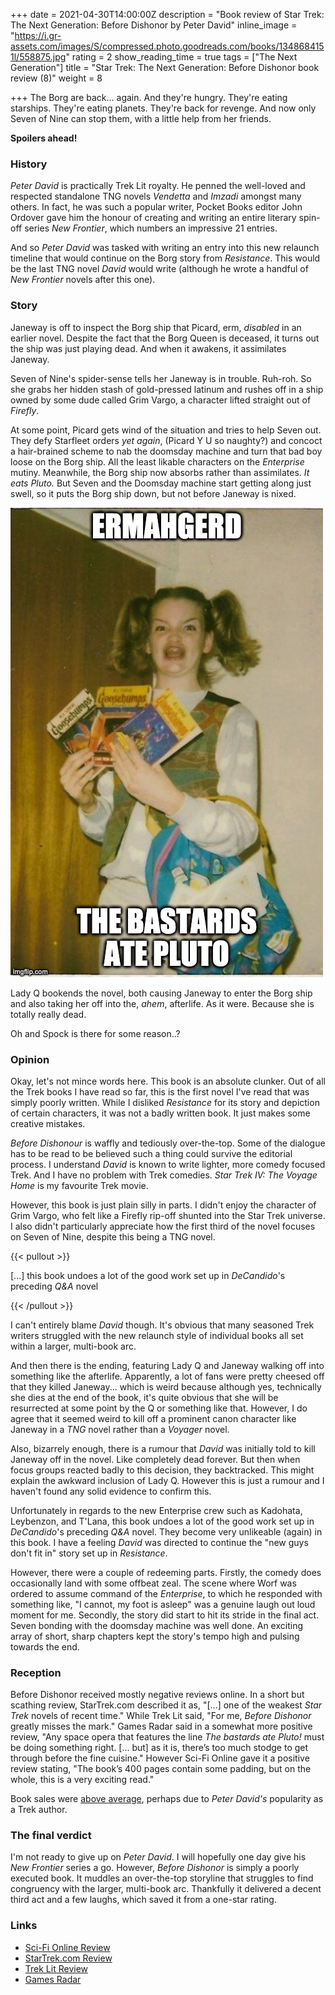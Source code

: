 +++
date = 2021-04-30T14:00:00Z
description = "Book review of Star Trek: The Next Generation: Before Dishonor by Peter David"
inline_image = "https://i.gr-assets.com/images/S/compressed.photo.goodreads.com/books/1348684151l/558875.jpg"
rating = 2
show_reading_time = true
tags = ["The Next Generation"]
title = "Star Trek: The Next Generation: Before Dishonor book review (8)"
weight = 8

+++
The Borg are back... again. And they're hungry. They're eating starships. They're eating planets. They're back for revenge. And now only Seven of Nine can stop them, with a little help from her friends.

**Spoilers ahead!**

<!--more-->

### History

_Peter David_ is practically Trek Lit royalty. He penned the well-loved and respected standalone TNG novels _Vendetta_ and _Imzadi_ amongst many others. In fact, he was such a popular writer, Pocket Books editor John Ordover gave him the honour of creating and writing an entire literary spin-off series _New Frontier_, which numbers an impressive 21 entries.

And so _Peter David_ was tasked with writing an entry into this new relaunch timeline that would continue on the Borg story from _Resistance_. This would be the last TNG novel _David_ would write (although he wrote a handful of _New Frontier_ novels after this one).

### Story

Janeway is off to inspect the Borg ship that Picard, erm, _disabled_ in an earlier novel. Despite the fact that the Borg Queen is deceased, it turns out the ship was just playing dead. And when it awakens, it assimilates Janeway.

Seven of Nine's spider-sense tells her Janeway is in trouble. Ruh-roh. So she grabs her hidden stash of gold-pressed latinum and rushes off in a ship owned by some dude called Grim Vargo, a character lifted straight out of _Firefly_.

At some point, Picard gets wind of the situation and tries to help Seven out. They defy Starfleet orders _yet again_, (Picard Y U so naughty?) and concoct a hair-brained scheme to nab the doomsday machine and turn that bad boy loose on the Borg ship. All the least likable characters on the _Enterprise_ mutiny. Meanwhile, the Borg ship now absorbs rather than assimilates. _It eats Pluto._ But Seven and the Doomsday machine start getting along just swell, so it puts the Borg ship down, but not before Janeway is nixed.

![](/uploads/58tkbj.jpg)

Lady Q bookends the novel, both causing Janeway to enter the Borg ship and also taking her off into the, _ahem_, afterlife. As it were. Because she is totally really dead.

Oh and Spock is there for some reason..?

### Opinion

Okay, let's not mince words here. This book is an absolute clunker. Out of all the Trek books I have read so far, this is the first novel I've read that was simply poorly written. While I disliked _Resistance_ for its story and depiction of certain characters, it was not a badly written book. It just makes some creative mistakes.

_Before Dishonour_ is waffly and tediously over-the-top. Some of the dialogue has to be read to be believed such a thing could survive the editorial process. I understand _David_ is known to write lighter, more comedy focused Trek. And I have no problem with Trek comedies. _Star Trek IV: The Voyage Home_ is my favourite Trek movie.

However, this book is just plain silly in parts. I didn't enjoy the character of Grim Vargo, who felt like a Firefly rip-off shunted into the Star Trek universe. I also didn't particularly appreciate how the first third of the novel focuses on Seven of Nine, despite this being a TNG novel.

{{< pullout >}}

\[...\] this book undoes a lot of the good work set up in _DeCandido_'s preceding _Q&A_ novel

{{< /pullout >}}

I can't entirely blame _David_ though. It's obvious that many seasoned Trek writers struggled with the new relaunch style of individual books all set within a larger, multi-book arc.

And then there is the ending, featuring Lady Q and Janeway walking off into something like the afterlife. Apparently, a lot of fans were pretty cheesed off that they killed Janeway... which is weird because although yes, technically she dies at the end of the book, it's quite obvious that she will be resurrected at some point by the Q or something like that. However, I do agree that it seemed weird to kill off a prominent canon character like Janeway in a _TNG_ novel rather than a _Voyager_ novel.

Also, bizarrely enough, there is a rumour that _David_ was initially told to kill Janeway off in the novel. Like completely dead forever. But then when focus groups reacted badly to this decision, they backtracked. This might explain the awkward inclusion of Lady Q. However this is just a rumour and I haven't found any solid evidence to confirm this.

Unfortunately in regards to the new Enterprise crew such as Kadohata, Leybenzon, and T'Lana, this book undoes a lot of the good work set up in _DeCandido_'s preceding _Q&A_ novel. They become very unlikeable (again) in this book. I have a feeling _David_ was directed to continue the "new guys don't fit in" story set up in _Resistance_.

However, there were a couple of redeeming parts. Firstly, the comedy does occasionally land with some offbeat zeal. The scene where Worf was ordered to assume command of the _Enterprise_, to which he responded with something like, "I cannot, my foot is asleep" was a genuine laugh out loud moment for me. Secondly, the story did start to hit its stride in the final act. Seven bonding with the doomsday machine was well done. An exciting array of short, sharp chapters kept the story's tempo high and pulsing towards the end.

### Reception

Before Dishonor received mostly negative reviews online. In a short but scathing review, StarTrek.com described it as, "\[...\] one of the weakest _Star Trek_ novels of recent time." While Trek Lit said, "For me, _Before Dishonor_ greatly misses the mark." Games Radar said in a somewhat more positive review, "Any space opera that features the line _The bastards ate Pluto!_ must be doing something right. \[... but\] as it is, there’s too much stodge to get through before the fine cuisine." However Sci-Fi Online gave it a positive review stating, "The book’s 400 pages contain some padding, but on the whole, this is a very exciting read."

Book sales were [above average](https://startrekbook.club/about/sales-data/), perhaps due to _Peter David's_ popularity as a Trek author.

### The final verdict

I'm not ready to give up on _Peter David_. I will hopefully one day give his _New Frontier_ series a go. However, _Before Dishonor_ is simply a poorly executed book. It muddles an over-the-top storyline that struggles to find congruency with the larger, multi-book arc. Thankfully it delivered a decent third act and a few laughs, which saved it from a one-star rating.

### Links

* [Sci-Fi Online Review](http://www.sci-fi-online.com/2007_Reviews/book/07-12-03_trek-dishonor.htm)
* [StarTrek.com Review](https://web.archive.org/web/20090217224809/http://www.startrek.com/startrek/view/store/news/article/2314343.html)
* [Trek Lit Review](http://www.treklit.com/2019/09/before-dishonor.html)
* [Games Radar](https://www.gamesradar.com/book_review_star_trek_before_dishonor-review/)